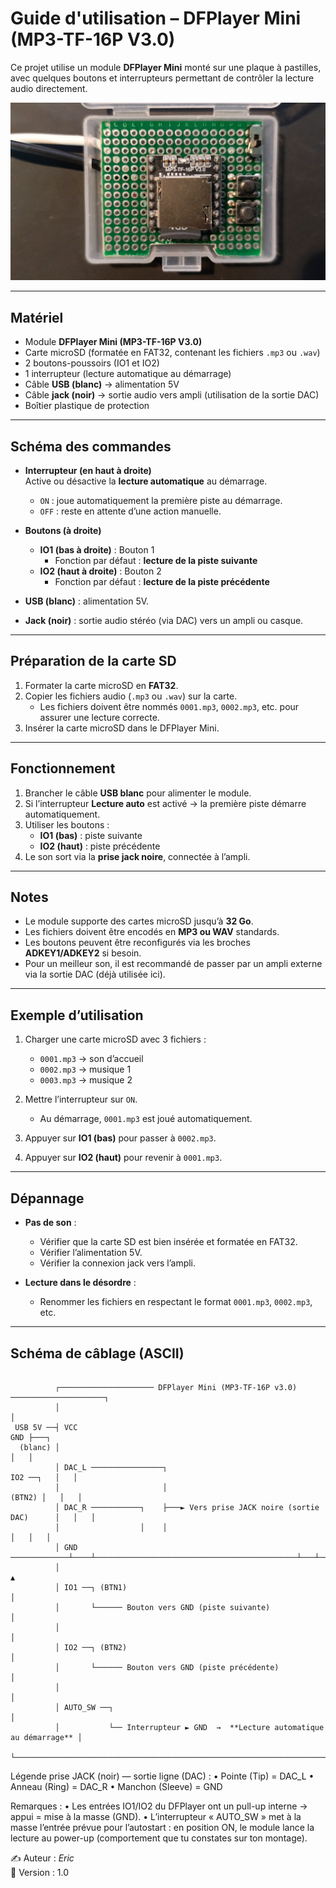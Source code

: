# Guide d'utilisation – DFPlayer Mini (MP3-TF-16P V3.0)

Ce projet utilise un module **DFPlayer Mini** monté sur une plaque à pastilles, avec quelques boutons et interrupteurs permettant de contrôler la lecture audio directement.

![DFPlayer](dfplayer.jpg)

---

## Matériel

- Module **DFPlayer Mini (MP3-TF-16P V3.0)**
- Carte microSD (formatée en FAT32, contenant les fichiers `.mp3` ou `.wav`)
- 2 boutons-poussoirs (IO1 et IO2)
- 1 interrupteur (lecture automatique au démarrage)
- Câble **USB (blanc)** → alimentation 5V
- Câble **jack (noir)** → sortie audio vers ampli (utilisation de la sortie DAC)
- Boîtier plastique de protection

---

## Schéma des commandes

- **Interrupteur (en haut à droite)**  
  Active ou désactive la **lecture automatique** au démarrage.  
  - `ON` : joue automatiquement la première piste au démarrage.  
  - `OFF` : reste en attente d’une action manuelle.

- **Boutons (à droite)**  
  - **IO1 (bas à droite)** : Bouton 1  
    - Fonction par défaut : **lecture de la piste suivante**  
  - **IO2 (haut à droite)** : Bouton 2  
    - Fonction par défaut : **lecture de la piste précédente**

- **USB (blanc)** : alimentation 5V.  
- **Jack (noir)** : sortie audio stéréo (via DAC) vers un ampli ou casque.

---

## Préparation de la carte SD

1. Formater la carte microSD en **FAT32**.  
2. Copier les fichiers audio (`.mp3` ou `.wav`) sur la carte.  
   - Les fichiers doivent être nommés `0001.mp3`, `0002.mp3`, etc. pour assurer une lecture correcte.  
3. Insérer la carte microSD dans le DFPlayer Mini.  

---

## Fonctionnement

1. Brancher le câble **USB blanc** pour alimenter le module.  
2. Si l’interrupteur **Lecture auto** est activé → la première piste démarre automatiquement.  
3. Utiliser les boutons :  
   - **IO1 (bas)** : piste suivante  
   - **IO2 (haut)** : piste précédente  
4. Le son sort via la **prise jack noire**, connectée à l’ampli.

---

## Notes

- Le module supporte des cartes microSD jusqu’à **32 Go**.  
- Les fichiers doivent être encodés en **MP3 ou WAV** standards.  
- Les boutons peuvent être reconfigurés via les broches **ADKEY1/ADKEY2** si besoin.  
- Pour un meilleur son, il est recommandé de passer par un ampli externe via la sortie DAC (déjà utilisée ici).  

---

## Exemple d’utilisation

1. Charger une carte microSD avec 3 fichiers :  
   - `0001.mp3` → son d’accueil  
   - `0002.mp3` → musique 1  
   - `0003.mp3` → musique 2  

2. Mettre l’interrupteur sur `ON`.  
   - Au démarrage, `0001.mp3` est joué automatiquement.  

3. Appuyer sur **IO1 (bas)** pour passer à `0002.mp3`.  
4. Appuyer sur **IO2 (haut)** pour revenir à `0001.mp3`.  

---

## Dépannage

- **Pas de son** :  
  - Vérifier que la carte SD est bien insérée et formatée en FAT32.  
  - Vérifier l’alimentation 5V.  
  - Vérifier la connexion jack vers l’ampli.  

- **Lecture dans le désordre** :  
  - Renommer les fichiers en respectant le format `0001.mp3`, `0002.mp3`, etc.  

---

## Schéma de câblage (ASCII)

```

          ┌───────────────────── DFPlayer Mini (MP3-TF-16P v3.0) ─────────────────────┐
          │                                                                           │
 USB 5V ──┤ VCC                                                                   GND ├───┐
  (blanc) │                                                                           │   │
          │ DAC_L ────────────────┐                                        IO2 ──┐   │   │
          │                       │                                       (BTN2) │   │   │
          │ DAC_R ───────────┐    ├───► Vers prise JACK noire (sortie DAC)      │   │   │
          │                  │    │                                             │   │   │
          │ GND ─────────────┴────┴─────────────────────────────────────────────┴───┴───┘
          │                                                                           ▲
          │ IO1 ──┐ (BTN1)                                                            │
          │       └────── Bouton vers GND (piste suivante)                            │
          │                                                                           │
          │ IO2 ──┐ (BTN2)                                                            │
          │       └────── Bouton vers GND (piste précédente)                          │
          │                                                                           │
          │ AUTO_SW ──┐                                                               │
          │           └── Interrupteur ► GND  →  **Lecture automatique au démarrage** │
          └───────────────────────────────────────────────────────────────────────────┘
```

 Légende prise JACK (noir) — sortie ligne (DAC) :
   • Pointe (Tip)  = DAC_L
   • Anneau (Ring) = DAC_R
   • Manchon (Sleeve) = GND

 Remarques :
   • Les entrées IO1/IO2 du DFPlayer ont un pull-up interne → appui = mise à la masse (GND).
   • L’interrupteur « AUTO_SW » met à la masse l’entrée prévue pour l’autostart : en position ON,
     le module lance la lecture au power-up (comportement que tu constates sur ton montage).


✍️ Auteur : *Eric*  
📅 Version : 1.0
